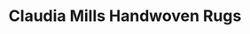 ---
title: "Claudia Mills Handwoven Rugs"
url: /philadelphia/claudia-mills-handwoven-rugs/
shop: carpet
---